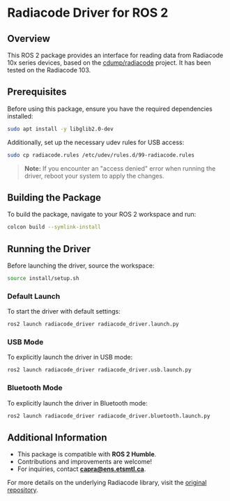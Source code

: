 # Radiacode Driver for ROS 2

## Overview
This ROS 2 package provides an interface for reading data from Radiacode 10x series devices, based on the [cdump/radiacode](https://github.com/cdump/radiacode.git) project. It has been tested on the Radiacode 103.

## Prerequisites
Before using this package, ensure you have the required dependencies installed:

```bash
sudo apt install -y libglib2.0-dev
```

Additionally, set up the necessary udev rules for USB access:

```bash
sudo cp radiacode.rules /etc/udev/rules.d/99-radiacode.rules
```

> **Note:** If you encounter an "access denied" error when running the driver, reboot your system to apply the changes.

## Building the Package
To build the package, navigate to your ROS 2 workspace and run:

```bash
colcon build --symlink-install
```

## Running the Driver
Before launching the driver, source the workspace:

```bash
source install/setup.sh
```

### Default Launch
To start the driver with default settings:

```bash
ros2 launch radiacode_driver radiacode_driver.launch.py
```

### USB Mode
To explicitly launch the driver in USB mode:

```bash
ros2 launch radiacode_driver radiacode_driver.usb.launch.py
```

### Bluetooth Mode
To explicitly launch the driver in Bluetooth mode:

```bash
ros2 launch radiacode_driver radiacode_driver.bluetooth.launch.py
```

## Additional Information
- This package is compatible with **ROS 2 Humble**.
- Contributions and improvements are welcome!
- For inquiries, contact **capra@ens.etsmtl.ca**.

For more details on the underlying Radiacode library, visit the [original repository](https://github.com/cdump/radiacode.git).

